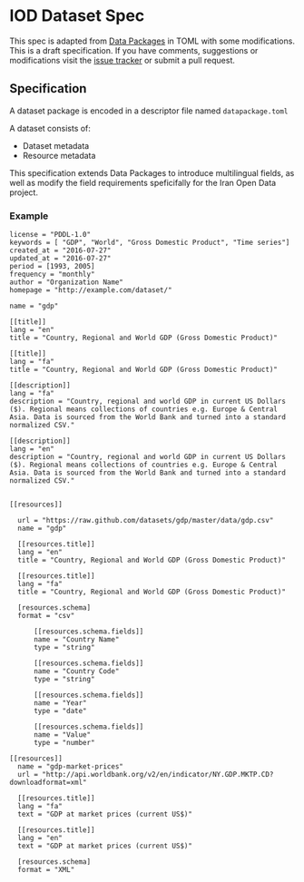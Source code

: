 # IOD Dataset Spec

This spec is adapted from [Data Packages](http://specs.frictionlessdata.io/data-packages/) in TOML with some modifications. This is a draft specification. If you have comments, suggestions or modifications visit the [issue tracker](https://github.com/iranopendata/catalog/issues) or submit a pull request.

## Specification
A dataset package is encoded in a descriptor file named `datapackage.toml`

A dataset consists of:
 - Dataset metadata
 - Resource metadata 

This specification extends Data Packages to introduce multilingual fields, as well as modify the field requirements speficifally for the Iran Open Data project. 

### Example
```
license = "PDDL-1.0"
keywords = [ "GDP", "World", "Gross Domestic Product", "Time series"]
created_at = "2016-07-27"
updated_at = "2016-07-27"
period = [1993, 2005]
frequency = "monthly"
author = "Organization Name"
homepage = "http://example.com/dataset/"

name = "gdp"

[[title]]
lang = "en"
title = "Country, Regional and World GDP (Gross Domestic Product)"

[[title]]
lang = "fa"
title = "Country, Regional and World GDP (Gross Domestic Product)"

[[description]]
lang = "fa"
description = "Country, regional and world GDP in current US Dollars ($). Regional means collections of countries e.g. Europe & Central Asia. Data is sourced from the World Bank and turned into a standard normalized CSV."

[[description]]
lang = "en"
description = "Country, regional and world GDP in current US Dollars ($). Regional means collections of countries e.g. Europe & Central Asia. Data is sourced from the World Bank and turned into a standard normalized CSV."


[[resources]]

  url = "https://raw.github.com/datasets/gdp/master/data/gdp.csv"
  name = "gdp"

  [[resources.title]]
  lang = "en"
  title = "Country, Regional and World GDP (Gross Domestic Product)"

  [[resources.title]]
  lang = "fa"
  title = "Country, Regional and World GDP (Gross Domestic Product)"

  [resources.schema]
  format = "csv"

      [[resources.schema.fields]]
      name = "Country Name"
      type = "string"

      [[resources.schema.fields]]
      name = "Country Code"
      type = "string"

      [[resources.schema.fields]]
      name = "Year"
      type = "date"

      [[resources.schema.fields]]
      name = "Value"
      type = "number"

[[resources]]
  name = "gdp-market-prices"
  url = "http://api.worldbank.org/v2/en/indicator/NY.GDP.MKTP.CD?downloadformat=xml"

  [[resources.title]]
  lang = "fa"
  text = "GDP at market prices (current US$)"

  [[resources.title]] 
  lang = "en"
  text = "GDP at market prices (current US$)"

  [resources.schema]
  format = "XML"
```
